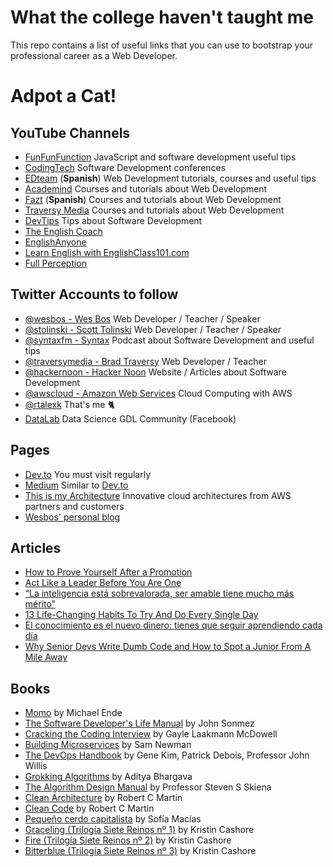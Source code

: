 # What the college haven't taught me

This repo contains a list of useful links that you can use to bootstrap your professional career as a Web Developer.

# Adpot a Cat!

## YouTube Channels

* [FunFunFunction](https://www.youtube.com/channel/UCO1cgjhGzsSYb1rsB4bFe4Q) JavaScript and software development useful tips
* [CodingTech](https://www.youtube.com/channel/UCtxCXg-UvSnTKPOzLH4wJaQ) Software Development conferences
* [EDteam](https://www.youtube.com/user/escueladigitalperu) (**Spanish**) Web Development tutorials, courses and useful tips
* [Academind](https://www.youtube.com/channel/UCSJbGtTlrDami-tDGPUV9-w) Courses and tutorials about Web Development
* [Fazt](https://www.youtube.com/channel/UCX9NJ471o7Wie1DQe94RVIg) (**Spanish**) Courses and tutorials about Web Development
* [Traversy Media](https://www.youtube.com/user/TechGuyWeb) Courses and tutorials about Web Development
* [DevTips](https://www.youtube.com/channel/UCyIe-61Y8C4_o-zZCtO4ETQ) Tips about Software Development
* [The English Coach](https://www.youtube.com/channel/UC-g0gSStENkYPXFRsKrlvyA)
* [EnglishAnyone](https://www.youtube.com/channel/UCrJHj7MDQhmQ9iFuACdoWCg)
* [Learn English with EnglishClass101.com](https://www.youtube.com/user/ENGLISHCLASS101)
* [Full Perception](https://www.youtube.com/channel/UCl_Tqu2fxkKEcQMdHHXfP4Q)

## Twitter Accounts to follow

* [@wesbos - Wes Bos](https://twitter.com/wesbos) Web Developer / Teacher / Speaker
* [@stolinski - Scott Tolinski](https://twitter.com/stolinski) Web Developer / Teacher / Speaker
* [@syntaxfm - Syntax](https://twitter.com/syntax) Podcast about Software Development and useful tips
* [@traversymedia - Brad Traversy](https://twitter.com/traversymedia) Web Developer / Teacher
* [@hackernoon - Hacker Noon](https://twitter.com/hackernoon) Website / Articles about Software Development
* [@awscloud - Amazon Web Services](https://twitter.com/awscloud) Cloud Computing with AWS
* [@rtalexk](https://twitter.com/rtalexk) That's me 🐈
* [DataLab](https://www.facebook.com/datalabmx/) Data Science GDL Community (Facebook)

## Pages

* [Dev.to](https://dev.to/) You must visit regularly
* [Medium](https://medium.com/) Similar to [Dev.to](https://dev.to/)
* [This is my Architecture](https://aws.amazon.com/this-is-my-architecture) Innovative cloud architectures from AWS partners and customers
* [Wesbos' personal blog](https://wesbos.com/blog/)


## Articles

* [How to Prove Yourself After a Promotion](https://hbr.org/2018/06/how-to-prove-yourself-after-a-promotion)
* [Act Like a Leader Before You Are One](https://hbr.org/2013/05/act-like-a-leader-before-you-a)
* [“La inteligencia está sobrevalorada, ser amable tiene mucho más mérito”](https://www.lavanguardia.com/vida/20181224/453671509873/victor-kuppers-inteligencia-sobrevalorada-ser-amable-mas-merito.html)
* [13 Life-Changing Habits To Try And Do Every Single Day](https://ryanholiday.net/13-life-changing-habits-to-try-and-do-every-single-day/)
* [El conocimiento es el nuevo dinero: tienes que seguir aprendiendo cada día](https://es.weforum.org/agenda/2018/01/el-conocimiento-es-el-nuevo-dinero-tienes-que-seguir-aprendiendo-cada-dia)
* [Why Senior Devs Write Dumb Code and How to Spot a Junior From A Mile Away](https://hackernoon.com/why-senior-devs-write-dumb-code-and-how-to-spot-a-junior-from-a-mile-away-27fa263b101a)

## Books

* [Momo](https://www.amazon.com.mx/Momo-Michael-Ende/dp/8491221522) by Michael Ende
* [The Software Developer's Life Manual](https://www.amazon.com.mx/Soft-Skills-Software-Developers-Manual/dp/1617292397) by John Sonmez
* [Cracking the Coding Interview](https://www.amazon.com.mx/Cracking-Coding-Interview-Programming-Questions/dp/0984782850) by Gayle Laakmann McDowell
* [Building Microservices](https://www.amazon.com.mx/Building-Microservices-Designing-Fine-Grained-Systems/dp/1491950358) by Sam Newman
* [The DevOps Handbook](https://www.amazon.com.mx/DevOps-Handbook-World-Class-Reliability-Organizations/dp/1942788002) by Gene Kim, Patrick Debois, Professor John Willis
* [Grokking Algorithms](https://www.amazon.com.mx/Grokking-Algorithms-Illustrated-Programmers-Curious/dp/1617292230) by Aditya Bhargava
* [The Algorithm Design Manual](https://www.amazon.com.mx/Algorithm-Design-Manual-Professor-Steven/dp/1848000693) by Professor Steven S Skiena
* [Clean Architecture](https://www.amazon.com.mx/Clean-Architecture-Craftsmans-Software-Structure/dp/0134494164) by Robert C Martin
* [Clean Code](https://www.amazon.com.mx/Clean-Code-Handbook-Software-Craftsmanship/dp/0132350882) by Robert C Martin
* [Pequeño cerdo capitalista](https://www.amazon.com.mx/Peque%C3%B1o-cerdo-capitalista-Finanzas-personales/dp/6071107849) by Sofía Macías
* [Graceling (Trilogía Siete Reinos nº 1)](https://www.amazon.com.mx/Graceling-Trilog%C3%ADa-Siete-Reinos-n%C2%BA-ebook/dp/B0094KQ600) by Kristin Cashore
* [Fire (Trilogía Siete Reinos nº 2)](https://www.amazon.com.mx/Fuego-Trilog%C3%ADa-Siete-Reinos-n%C2%BA-ebook/dp/B0094KQ9KW) by Kristin Cashore
* [Bitterblue (Trilogía Siete Reinos nº 3)](https://www.amazon.com.mx/Bitterblue-Trilog%C3%ADa-Siete-Reinos-n%C2%BA-ebook/dp/B008YQLZTW) by Kristin Cashore
